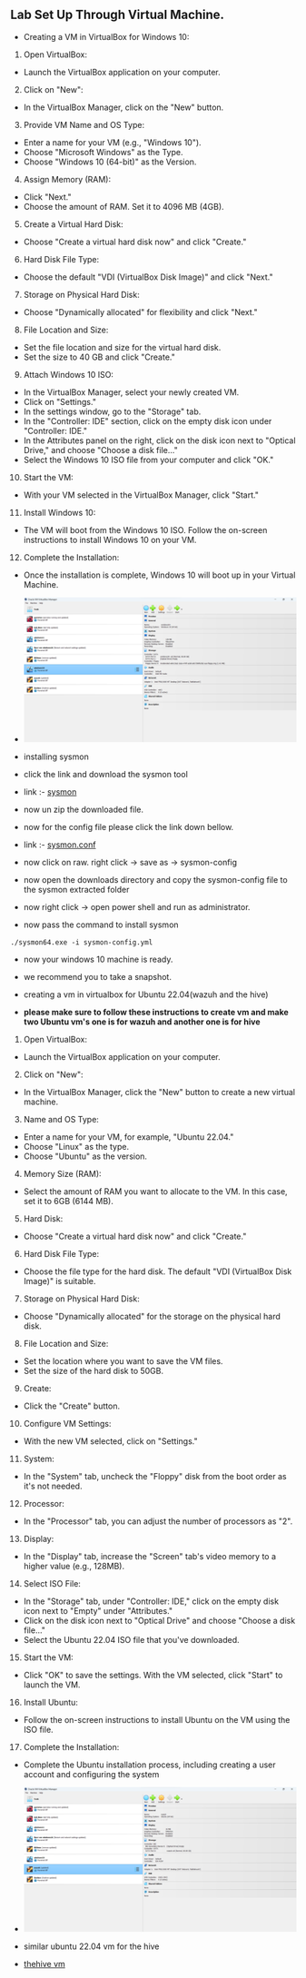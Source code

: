 ## Lab Set Up Through Virtual Machine.

- Creating a VM in VirtualBox for Windows 10:
1. Open VirtualBox:

- Launch the VirtualBox application on your computer.
2. Click on "New":

- In the VirtualBox Manager, click on the "New" button.
3. Provide VM Name and OS Type:

- Enter a name for your VM (e.g., "Windows 10").
- Choose "Microsoft Windows" as the Type.
- Choose "Windows 10 (64-bit)" as the Version.
4. Assign Memory (RAM):

- Click "Next."
- Choose the amount of RAM. Set it to 4096 MB (4GB).
5. Create a Virtual Hard Disk:

- Choose "Create a virtual hard disk now" and click "Create."
6. Hard Disk File Type:

- Choose the default "VDI (VirtualBox Disk Image)" and click "Next."
7. Storage on Physical Hard Disk:

- Choose "Dynamically allocated" for flexibility and click "Next."
8. File Location and Size:

- Set the file location and size for the virtual hard disk.
- Set the size to 40 GB and click "Create."
9. Attach Windows 10 ISO:

- In the VirtualBox Manager, select your newly created VM.
- Click on "Settings."
- In the settings window, go to the "Storage" tab.
- In the "Controller: IDE" section, click on the empty disk icon under "Controller: IDE."
- In the Attributes panel on the right, click on the disk icon next to "Optical Drive," and choose "Choose a disk file..."
- Select the Windows 10 ISO file from your computer and click "OK."
10. Start the VM:

- With your VM selected in the VirtualBox Manager, click "Start."
11. Install Windows 10:

- The VM will boot from the Windows 10 ISO. Follow the on-screen instructions to install Windows 10 on your VM.
12. Complete the Installation:

- Once the installation is complete, Windows 10 will boot up in your Virtual Machine.

- ![windows10 vm](https://github.com/yakkalasaisumanth/SOC-automation-project/blob/main/windows%2010%20settings.png)


- installing sysmon

- click the link and download the sysmon tool

- link :- [sysmon](https://download.sysinternals.com/files/Sysmon.zip)

- now un zip the downloaded file.

- now for the config file please click the link down bellow.

- link :- [sysmon.conf](https://github.com/olafhartong/sysmon-modular/blob/master/sysmonconfig.xml)


- now click on raw. right click -> save as -> sysmon-config

- now open the downloads directory and copy the sysmon-config file to the sysmon extracted folder

- now right click -> open power shell and run as administrator.

- now pass the command to install sysmon
```
./sysmon64.exe -i sysmon-config.yml
```

- now your windows 10 machine is ready.

- we recommend you to take a snapshot.

- creating a vm in virtualbox for Ubuntu 22.04(wazuh and the hive)

- **please make sure to follow these instructions to create vm and make two Ubuntu vm's one is for wazuh and another one is for hive**

1. Open VirtualBox:

- Launch the VirtualBox application on your computer.
2. Click on "New":

- In the VirtualBox Manager, click the "New" button to create a new virtual machine.
3. Name and OS Type:

- Enter a name for your VM, for example, "Ubuntu 22.04."
- Choose "Linux" as the type.
- Choose "Ubuntu" as the version.
4. Memory Size (RAM):

- Select the amount of RAM you want to allocate to the VM. In this case, set it to 6GB (6144 MB).
5. Hard Disk:

- Choose "Create a virtual hard disk now" and click "Create."
6. Hard Disk File Type:

- Choose the file type for the hard disk. The default "VDI (VirtualBox Disk Image)" is suitable.
7. Storage on Physical Hard Disk:

- Choose "Dynamically allocated" for the storage on the physical hard disk.
8. File Location and Size:

- Set the location where you want to save the VM files.
- Set the size of the hard disk to 50GB.
9. Create:

- Click the "Create" button.
10. Configure VM Settings:

- With the new VM selected, click on "Settings."
11. System:

- In the "System" tab, uncheck the "Floppy" disk from the boot order as it's not needed.
12. Processor:

- In the "Processor" tab, you can adjust the number of processors as "2".
13. Display:

- In the "Display" tab, increase the "Screen" tab's video memory to a higher value (e.g., 128MB).
14. Select ISO File:

- In the "Storage" tab, under "Controller: IDE," click on the empty disk icon next to "Empty" under "Attributes."
- Click on the disk icon next to "Optical Drive" and choose "Choose a disk file..."
- Select the Ubuntu 22.04 ISO file that you've downloaded.
15. Start the VM:

- Click "OK" to save the settings.
With the VM selected, click "Start" to launch the VM.
16. Install Ubuntu:

- Follow the on-screen instructions to install Ubuntu on the VM using the ISO file.
17. Complete the Installation:

- Complete the Ubuntu installation process, including creating a user account and configuring the system

- ![wazuh vm](https://github.com/yakkalasaisumanth/SOC-automation-project/blob/main/wazuh%20settings.png)

- similar ubuntu 22.04 vm for the hive

- [thehive vm](https://github.com/yakkalasaisumanth/SOC-automation-project/blob/main/thehive%20settings.png)